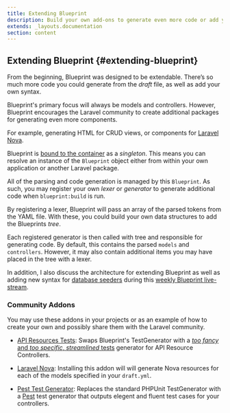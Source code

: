 ```yaml
---
title: Extending Blueprint
description: Build your own add-ons to generate even more code or add your own syntax.
extends: _layouts.documentation
section: content
---
```

## Extending Blueprint {#extending-blueprint}
From the beginning, Blueprint was designed to be extendable. There’s so much more code you could generate from the _draft_ file, as well as add your own syntax.

Blueprint's primary focus will always be models and controllers. However, Blueprint encourages the Laravel community to create additional packages for generating even more components.

For example, generating HTML for CRUD views, or components for [Laravel Nova](https://nova.laravel.com/).

Blueprint is [bound to the container](https://laravel.com/docs/container#binding) as a _singleton_. This means you can resolve an instance of the `Blueprint` object either from within your own application or another Laravel package.

All of the parsing and code generation is managed by this `Blueprint`. As such, you may register your own _lexer_ or _generator_ to generate additional code when `blueprint:build` is run.

By registering a lexer, Blueprint will pass an array of the parsed tokens from the YAML file. With these, you could build your own data structures to add the Blueprints _tree_.

Each registered generator is then called with tree and responsible for generating code. By default, this contains the parsed `models` and `controllers`. However, it may also contain additional items you may have placed in the tree with a lexer.

In addition, I also discuss the architecture for extending Blueprint as well as adding new syntax for [database seeders](/docs/generating-database-seeders) during this [weekly Blueprint live-stream](https://www.youtube.com/watch?v=ZxpmSAXKG1A&t=1656).

### Community Addons
You may use these addons in your projects or as an example of how to create your own and possibly share them with the Laravel community.

- [API Resources Tests](https://github.com/axitbv/laravel-blueprint-streamlined-test-addon): Swaps Blueprint's TestGenerator with a [*too fancy* and *too specific*, *streamlined* tests](https://github.com/laravel-shift/blueprint/pull/220) generator for API Resource Controllers.

- [Laravel Nova](https://github.com/Naoray/blueprint-nova-addon): Installing this addon will will generate Nova resources for each of the models specified in your `draft.yml`.

- [Pest Test Generator](https://github.com/fidum/laravel-blueprint-pestphp-addon): Replaces the standard PHPUnit TestGenerator with a [Pest](https://github.com/pestphp/pest) test generator that outputs elegent and fluent test cases for your controllers.
